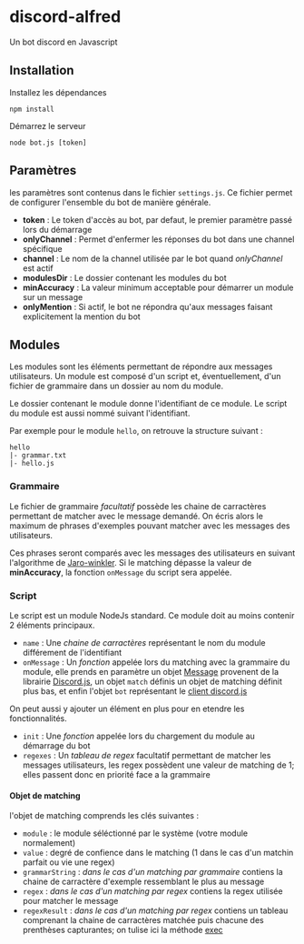 # discord-alfred
Un bot discord en Javascript

## Installation

Installez les dépendances

```
npm install
```

Démarrez le serveur

```
node bot.js [token]
```

## Paramètres

les paramètres sont contenus dans le fichier `settings.js`. Ce fichier permet de configurer l'ensemble du bot de manière générale.

* **token** : Le token d'accès au bot, par defaut, le premier paramètre passé lors du démarrage
* **onlyChannel** : Permet d'enfermer les réponses du bot dans une channel spécifique
* **channel** : Le nom de la channel utilisée par le bot quand *onlyChannel* est actif
* **modulesDir** : Le dossier contenant les modules du bot
* **minAccuracy** : La valeur minimum acceptable pour démarrer un module sur un message
* **onlyMention** : Si actif, le bot ne répondra qu'aux messages faisant explicitement la mention du bot

## Modules

Les modules sont les éléments permettant de répondre aux messages utilisateurs. Un module est composé d'un script et, éventuellement, d'un fichier de grammaire dans un dossier au nom du module.

Le dossier contenant le module donne l'identifiant de ce module. Le script du module est aussi nommé suivant l'identifiant.

Par exemple pour le module `hello`, on retrouve la structure suivant :
```
hello
|- grammar.txt
|- hello.js
```

### Grammaire

Le fichier de grammaire *facultatif* possède les chaine de carractères permettant de matcher avec le message demandé. On écris alors le maximum de phrases d'exemples pouvant matcher avec les messages des utilisateurs.

Ces phrases seront comparés avec les messages des utilisateurs en suivant l'algorithme de [Jaro-winkler](https://github.com/NaturalNode/natural#string-distance). Si le matching dépasse la valeur de **minAccuracy**, la fonction `onMessage` du script sera appelée.

### Script

Le script est un module NodeJs standard. Ce module doit au moins contenir 2 éléments principaux.

* `name` : Une *chaine de carractères* représentant le nom du module différement de l'identifiant
* `onMessage` : Un *fonction* appelée lors du matching avec la grammaire du module, elle prends en paramètre un objet [Message](https://discord.js.org/#/docs/main/stable/class/Message) provenent de la librairie [Discord.js](https://discord.js.org), un objet `match` définis un objet de matching définit plus bas, et enfin l'objet `bot` représentant le [client discord.js](https://discord.js.org/#/docs/main/stable/class/Client)

On peut aussi y ajouter un élément en plus pour en etendre les fonctionnalités.

* `init` : Une *fonction* appelée lors du chargement du module au démarrage du bot
* `regexes` : Un *tableau de regex* facultatif permettant de matcher les messages utilisateurs, les regex possèdent une valeur de matching de 1; elles passent donc en priorité face a la grammaire

#### Objet de matching

l'objet de matching comprends les clés suivantes :

* `module` : le module séléctionné par le système (votre module normalement)
* `value` : degré de confience dans le matching (1 dans le cas d'un matchin parfait ou vie une regex)
* `grammarString` : *dans le cas d'un matching par grammaire* contiens la chaine de carractère d'exemple ressemblant le plus au message
* `regex` : *dans le cas d'un matching par regex* contiens la regex utilisée pour matcher le message
* `regexResult` : *dans le cas d'un matching par regex* contiens un tableau comprenant la chaine de carractères matchée puis chacune des prenthèses capturantes; on tulise ici la méthode [exec](https://developer.mozilla.org/en-US/docs/Web/JavaScript/Reference/Global_Objects/RegExp/exec)
